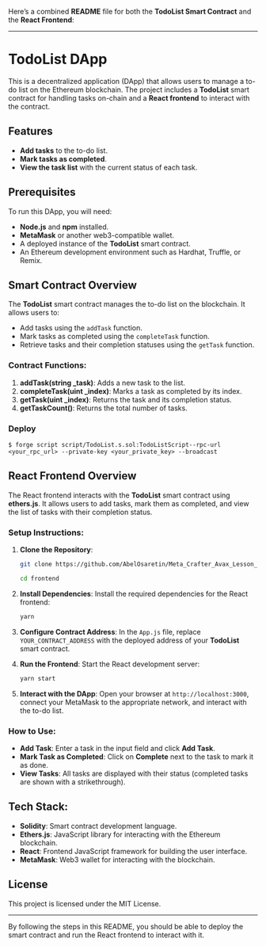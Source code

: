 Here’s a combined **README** file for both the **TodoList Smart Contract** and the **React Frontend**:

---

# TodoList DApp

This is a decentralized application (DApp) that allows users to manage a to-do list on the Ethereum blockchain. The project includes a **TodoList** smart contract for handling tasks on-chain and a **React frontend** to interact with the contract.

## Features

- **Add tasks** to the to-do list.
- **Mark tasks as completed**.
- **View the task list** with the current status of each task.

## Prerequisites

To run this DApp, you will need:

- **Node.js** and **npm** installed.
- **MetaMask** or another web3-compatible wallet.
- A deployed instance of the **TodoList** smart contract.
- An Ethereum development environment such as Hardhat, Truffle, or Remix.

## Smart Contract Overview

The **TodoList** smart contract manages the to-do list on the blockchain. It allows users to:

- Add tasks using the `addTask` function.
- Mark tasks as completed using the `completeTask` function.
- Retrieve tasks and their completion statuses using the `getTask` function.

### Contract Functions:

1. **addTask(string \_task)**: Adds a new task to the list.
2. **completeTask(uint \_index)**: Marks a task as completed by its index.
3. **getTask(uint \_index)**: Returns the task and its completion status.
4. **getTaskCount()**: Returns the total number of tasks.

### Deploy

```shell
$ forge script script/TodoList.s.sol:TodoListScript--rpc-url <your_rpc_url> --private-key <your_private_key> --broadcast
```

## React Frontend Overview

The React frontend interacts with the **TodoList** smart contract using **ethers.js**. It allows users to add tasks, mark them as completed, and view the list of tasks with their completion status.

### Setup Instructions:

1. **Clone the Repository**:

   ```bash
   git clone https://github.com/AbelOsaretin/Meta_Crafter_Avax_Lesson_Two.git

   cd frontend
   ```

2. **Install Dependencies**:
   Install the required dependencies for the React frontend:

   ```bash
   yarn
   ```

3. **Configure Contract Address**:
   In the `App.js` file, replace `YOUR_CONTRACT_ADDRESS` with the deployed address of your **TodoList** smart contract.

4. **Run the Frontend**:
   Start the React development server:

   ```bash
   yarn start
   ```

5. **Interact with the DApp**:
   Open your browser at `http://localhost:3000`, connect your MetaMask to the appropriate network, and interact with the to-do list.

### How to Use:

- **Add Task**: Enter a task in the input field and click **Add Task**.
- **Mark Task as Completed**: Click on **Complete** next to the task to mark it as done.
- **View Tasks**: All tasks are displayed with their status (completed tasks are shown with a strikethrough).

## Tech Stack:

- **Solidity**: Smart contract development language.
- **Ethers.js**: JavaScript library for interacting with the Ethereum blockchain.
- **React**: Frontend JavaScript framework for building the user interface.
- **MetaMask**: Web3 wallet for interacting with the blockchain.

## License

This project is licensed under the MIT License.

---

By following the steps in this README, you should be able to deploy the smart contract and run the React frontend to interact with it.
